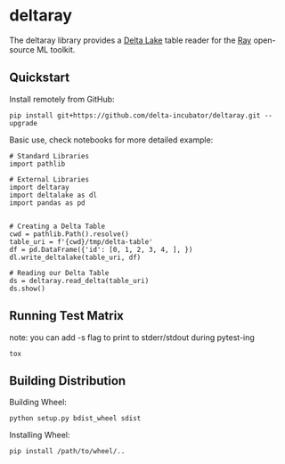 deltaray
========

The deltaray library provides a [Delta Lake](https://delta.io/) table reader for the [Ray](https://www.ray.io/) open-source ML toolkit.

Quickstart
----------

Install remotely from GitHub:

    pip install git+https://github.com/delta-incubator/deltaray.git --upgrade

Basic use, check notebooks for more detailed example:

    # Standard Libraries
    import pathlib
    
    # External Libraries
    import deltaray
    import deltalake as dl
    import pandas as pd


    # Creating a Delta Table
    cwd = pathlib.Path().resolve()
    table_uri = f'{cwd}/tmp/delta-table'
    df = pd.DataFrame({'id': [0, 1, 2, 3, 4, ], })
    dl.write_deltalake(table_uri, df)

    # Reading our Delta Table
    ds = deltaray.read_delta(table_uri)
    ds.show()

Running Test Matrix
-------------------

note: you can add -s flag to print to stderr/stdout during pytest-ing

    tox
    
Building Distribution
---------------------

Building Wheel:

    python setup.py bdist_wheel sdist

Installing Wheel:

    pip install /path/to/wheel/..

